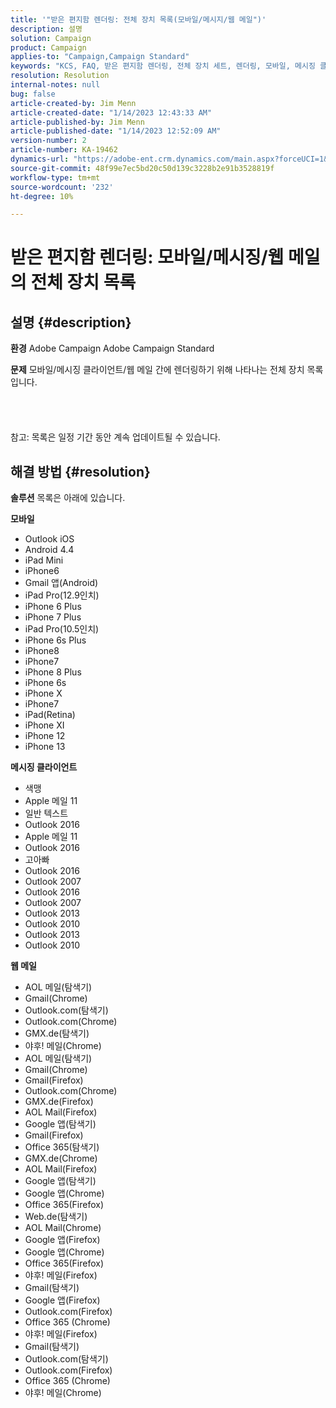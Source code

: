 ```yaml
---
title: '"받은 편지함 렌더링: 전체 장치 목록(모바일/메시지/웹 메일")'
description: 설명
solution: Campaign
product: Campaign
applies-to: "Campaign,Campaign Standard"
keywords: "KCS, FAQ, 받은 편지함 렌더링, 전체 장치 세트, 렌더링, 모바일, 메시징 클라이언트, 웹 메일, ACS, AC, Adobe Campaign, Adobe Campaign Standard"
resolution: Resolution
internal-notes: null
bug: false
article-created-by: Jim Menn
article-created-date: "1/14/2023 12:43:33 AM"
article-published-by: Jim Menn
article-published-date: "1/14/2023 12:52:09 AM"
version-number: 2
article-number: KA-19462
dynamics-url: "https://adobe-ent.crm.dynamics.com/main.aspx?forceUCI=1&pagetype=entityrecord&etn=knowledgearticle&id=8f61b074-a493-ed11-aad1-6045bd0065f9"
source-git-commit: 48f99e7ec5bd20c50d139c3228b2e91b3528819f
workflow-type: tm+mt
source-wordcount: '232'
ht-degree: 10%

---
```


# 받은 편지함 렌더링: 모바일/메시징/웹 메일의 전체 장치 목록

## 설명 {#description}


<b>환경</b>
Adobe Campaign Adobe Campaign Standard

<b>문제</b>
모바일/메시징 클라이언트/웹 메일 간에 렌더링하기 위해 나타나는 전체 장치 목록입니다.
<br><br><br> <br><br>참고: 목록은 일정 기간 동안 계속 업데이트될 수 있습니다.

## 해결 방법 {#resolution}


<b>솔루션</b>
목록은 아래에 있습니다.

<b>모바일</b>

- Outlook iOS
- Android 4.4
- iPad Mini
- iPhone6
- Gmail 앱(Android)
- iPad Pro(12.9인치)
- iPhone 6 Plus
- iPhone 7 Plus
- iPad Pro(10.5인치)
- iPhone 6s Plus
- iPhone8
- iPhone7
- iPhone 8 Plus
- iPhone 6s
- iPhone X
- iPhone7
- iPad(Retina)
- iPhone XI
- iPhone 12
- iPhone 13




<b>메시징 클라이언트</b>

- 색맹
- Apple 메일 11
- 일반 텍스트
- Outlook 2016
- Apple 메일 11
- Outlook 2016
- 고아빠
- Outlook 2016
- Outlook 2007
- Outlook 2016
- Outlook 2007
- Outlook 2013
- Outlook 2010
- Outlook 2013
- Outlook 2010




<b>웹 메일</b>

- AOL 메일(탐색기)
- Gmail(Chrome)
- Outlook.com(탐색기)
- Outlook.com(Chrome)
- GMX.de(탐색기)
- 야후! 메일(Chrome)
- AOL 메일(탐색기)
- Gmail(Chrome)
- Gmail(Firefox)
- Outlook.com(Chrome)
- GMX.de(Firefox)
- AOL Mail(Firefox)
- Google 앱(탐색기)
- Gmail(Firefox)
- Office 365(탐색기)
- GMX.de(Chrome)
- AOL Mail(Firefox)
- Google 앱(탐색기)
- Google 앱(Chrome)
- Office 365(Firefox)
- Web.de(탐색기)
- AOL Mail(Chrome)
- Google 앱(Firefox)
- Google 앱(Chrome)
- Office 365(Firefox)
- 야후! 메일(Firefox)
- Gmail(탐색기)
- Google 앱(Firefox)
- Outlook.com(Firefox)
- Office 365 (Chrome)
- 야후! 메일(Firefox)
- Gmail(탐색기)
- Outlook.com(탐색기)
- Outlook.com(Firefox)
- Office 365 (Chrome)
- 야후! 메일(Chrome)


